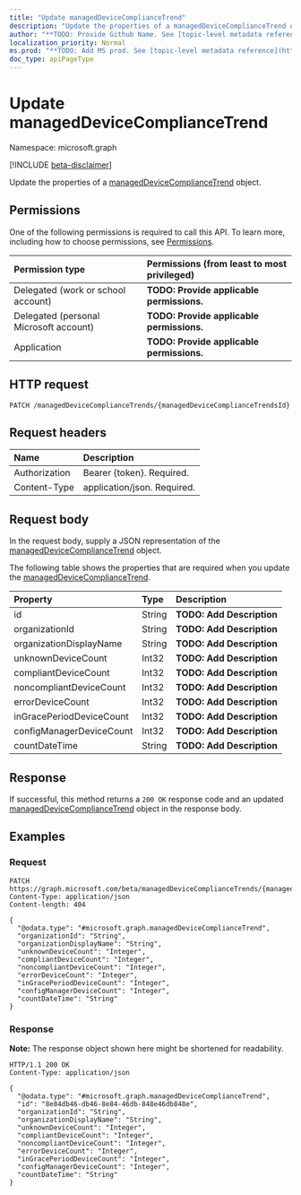 ```yaml
---
title: "Update managedDeviceComplianceTrend"
description: "Update the properties of a managedDeviceComplianceTrend object."
author: "**TODO: Provide Github Name. See [topic-level metadata reference](https://msgo.azurewebsites.net/add/document/guidelines/metadata.html#topic-level-metadata)**"
localization_priority: Normal
ms.prod: "**TODO: Add MS prod. See [topic-level metadata reference](https://msgo.azurewebsites.net/add/document/guidelines/metadata.html#topic-level-metadata)**"
doc_type: apiPageType
---
```


# Update managedDeviceComplianceTrend
Namespace: microsoft.graph

[!INCLUDE [beta-disclaimer](../../includes/beta-disclaimer.md)]

Update the properties of a [managedDeviceComplianceTrend](../resources/manageddevicecompliancetrend.md) object.

## Permissions
One of the following permissions is required to call this API. To learn more, including how to choose permissions, see [Permissions](/graph/permissions-reference).

|Permission type|Permissions (from least to most privileged)|
|:---|:---|
|Delegated (work or school account)|**TODO: Provide applicable permissions.**|
|Delegated (personal Microsoft account)|**TODO: Provide applicable permissions.**|
|Application|**TODO: Provide applicable permissions.**|

## HTTP request

<!-- {
  "blockType": "ignored"
}
-->
``` http
PATCH /managedDeviceComplianceTrends/{managedDeviceComplianceTrendsId}
```

## Request headers
|Name|Description|
|:---|:---|
|Authorization|Bearer {token}. Required.|
|Content-Type|application/json. Required.|

## Request body
In the request body, supply a JSON representation of the [managedDeviceComplianceTrend](../resources/manageddevicecompliancetrend.md) object.

The following table shows the properties that are required when you update the [managedDeviceComplianceTrend](../resources/manageddevicecompliancetrend.md).

|Property|Type|Description|
|:---|:---|:---|
|id|String|**TODO: Add Description**|
|organizationId|String|**TODO: Add Description**|
|organizationDisplayName|String|**TODO: Add Description**|
|unknownDeviceCount|Int32|**TODO: Add Description**|
|compliantDeviceCount|Int32|**TODO: Add Description**|
|noncompliantDeviceCount|Int32|**TODO: Add Description**|
|errorDeviceCount|Int32|**TODO: Add Description**|
|inGracePeriodDeviceCount|Int32|**TODO: Add Description**|
|configManagerDeviceCount|Int32|**TODO: Add Description**|
|countDateTime|String|**TODO: Add Description**|



## Response

If successful, this method returns a `200 OK` response code and an updated [managedDeviceComplianceTrend](../resources/manageddevicecompliancetrend.md) object in the response body.

## Examples

### Request
<!-- {
  "blockType": "request",
  "name": "update_manageddevicecompliancetrend"
}
-->
``` http
PATCH https://graph.microsoft.com/beta/managedDeviceComplianceTrends/{managedDeviceComplianceTrendsId}
Content-Type: application/json
Content-length: 404

{
  "@odata.type": "#microsoft.graph.managedDeviceComplianceTrend",
  "organizationId": "String",
  "organizationDisplayName": "String",
  "unknownDeviceCount": "Integer",
  "compliantDeviceCount": "Integer",
  "noncompliantDeviceCount": "Integer",
  "errorDeviceCount": "Integer",
  "inGracePeriodDeviceCount": "Integer",
  "configManagerDeviceCount": "Integer",
  "countDateTime": "String"
}
```


### Response
**Note:** The response object shown here might be shortened for readability.
<!-- {
  "blockType": "response",
  "truncated": true
}
-->
``` http
HTTP/1.1 200 OK
Content-Type: application/json

{
  "@odata.type": "#microsoft.graph.managedDeviceComplianceTrend",
  "id": "8e84db46-db46-8e84-46db-848e46db848e",
  "organizationId": "String",
  "organizationDisplayName": "String",
  "unknownDeviceCount": "Integer",
  "compliantDeviceCount": "Integer",
  "noncompliantDeviceCount": "Integer",
  "errorDeviceCount": "Integer",
  "inGracePeriodDeviceCount": "Integer",
  "configManagerDeviceCount": "Integer",
  "countDateTime": "String"
}
```

